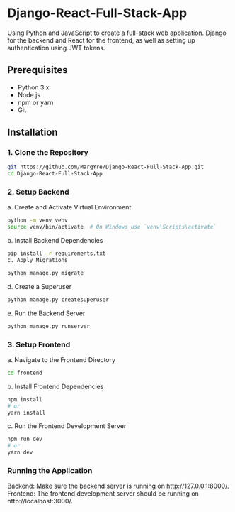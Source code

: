 # Django-React-Full-Stack-App
Using Python and JavaScript to create a full-stack web application.
Django for the backend and React for the frontend, as well as setting up authentication using JWT tokens.

## Prerequisites
- Python 3.x
- Node.js
- npm or yarn
- Git

## Installation

### 1. Clone the Repository
```bash
git https://github.com/MargYre/Django-React-Full-Stack-App.git
cd Django-React-Full-Stack-App
```


### 2. Setup Backend
a. Create and Activate Virtual Environment
```bash
python -m venv venv
source venv/bin/activate  # On Windows use `venv\Scripts\activate`
```
b. Install Backend Dependencies
```bash
pip install -r requirements.txt
c. Apply Migrations
```
```bash
python manage.py migrate
```
d. Create a Superuser
```bash
python manage.py createsuperuser
```
e. Run the Backend Server
```bash
python manage.py runserver
```
### 3. Setup Frontend
a. Navigate to the Frontend Directory
```bash
cd frontend
```
b. Install Frontend Dependencies
```bash
npm install
# or
yarn install
```
c. Run the Frontend Development Server
```bash
npm run dev
# or
yarn dev
```
### Running the Application
Backend: Make sure the backend server is running on http://127.0.0.1:8000/.
Frontend: The frontend development server should be running on http://localhost:3000/.
